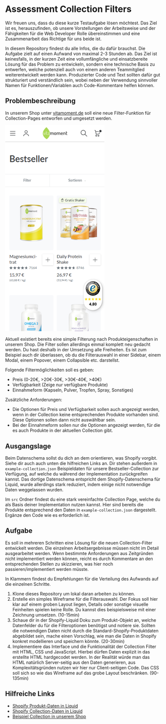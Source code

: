 # Assessment Collection Filters

Wir freuen uns, dass du diese kurze Testaufgabe lösen möchtest. Das Ziel ist es, herauszufinden, ob unsere Vorstellungen der Arbeitsweise und der Fähigkeiten für die Web Developer Rolle übereinstimmen und eine Zusammenarbeit das Richtige für uns beide ist.

In diesem Repository findest du alle Infos, die du dafür brauchst. Die Aufgabe zielt auf einen Aufwand von maximal 2-3 Stunden ab. Das Ziel ist keinesfalls, in der kurzen Zeit eine vollumfängliche und einsatzbereite Lösung für das Problem zu entwickeln, sondern eine technische Basis zu entwerfen, welche potenziell auch von einem anderen Teammitglied weiterentwickelt werden kann. Produzierter Code und Text sollten dafür gut strukturiert und verständlich sein, wobei neben der Verwendung sinnvoller Namen für Funktionen/Variablen auch Code-Kommentare helfen können.

## Problembeschreibung

In unserem Shop unter [vitamoment.de](https://vitamoment.de) soll eine neue Filter-Funktion für Collection-Pages entworfen und umgesetzt werden.

<img src="./Screen_Collection_Page.png" alt="Screenshot unserer Collection Page" width="320"/>

Aktuell existiert bereits eine simple Filterung nach Produkteigenschaften in unserem Shop. Die Filter sollen allerdings einmal komplett neu gedacht werden. Du hast deshalb in der Umsetzung alle Freiheiten. Es ist zum Beispiel auch dir überlassen, ob du die Filterauswahl in einer Sidebar, einem Modal, einem Popover, einem Collapsible etc. darstellst.

Folgende Filtermöglichkeiten soll es geben:
- Preis (0-20€, >20€-30€, >30€-40€, >40€)
- Verfügbarkeit (Zeige nur verfügbare Produkte)
- Einnahmeform (Kapseln, Pulver, Tropfen, Spray, Sonstiges)

Zusätzliche Anforderungen:
- Die Optionen für Preis und Verfügbarkeit sollen auch angezeigt werden, wenn in der Collection keine entsprechenden Produkte vorhanden sind. Diese Optionen sollen dann nicht auswählbar sein.
- Bei der Einnahmeform sollen nur die Optionen angezeigt werden, für die es auch Produkte in der aktuellen Collection gibt.

## Ausgangslage

Beim Datenschema sollst du dich an dem orientieren, was Shopify vorgibt. Siehe dir auch auch unten die hilfreichen Links an. Dir stehen außerdem in `example-collection.json` Beispieldaten für unsere Bestseller-Collection zur Verfügung, auf welche du während der Implementation zurückgreifen kannst. Das dortige Datenschema entspricht dem Shopify-Datenschema für Liquid, wurde allerdings stark reduziert, indem einige nicht notwendige Daten weggelassen wurden.

Im `src` Ordner findest du eine stark vereinfachte Collection Page, welche du als Basis deiner Implementation nutzen kannst. Hier sind bereits die Produkte entsprechend den Daten in `example-collection.json` dargestellt. Ergänze den Code wie es erforderlich ist.

## Aufgabe

Es soll in mehreren Schritten eine Lösung für die neuen Collection-Filter entwickelt werden. Die einzelnen Arbeitsergebnisse müssen nicht im Detail ausgearbeitet werden. Wenn bestimmte Anforderungen aus Zeitgründen nicht implementiert werden können, reicht es durch Kommentare an den entsprechenden Stellen zu skizzieren, was hier noch passieren/implementiert werden müsste.

In Klammern findest du Empfehlungen für die Verteilung des Aufwands auf die einzelnen Schritte.

1. Klone dieses Repository um lokal daran arbeiten zu können.
2. Erstelle ein simples Wireframe für die Filterauswahl. Der Fokus soll hier klar auf einem groben Layout liegen, Details oder sonstige visuelle Feinheiten spielen keine Rolle. Du kannst dies beispielsweise mit einer Zeichnung umsetzen. (10-15min)
3. Schaue dir in der Shopify-Liquid Doku zum Produkt-Objekt an, welche Datenfelder du für die Filteroptionen benötigst und notiere sie. Sollten die notwendigen Daten nicht durch die Standard-Shopify-Produktdaten abgebildet sein, mache einen Vorschlag, wie man die Daten in Shopify konkret modellieren und speichern könnte. (20-30min)
4. Implementiere das Interface und die Funktionalität der Collection Filter mit HTML, CSS und JavaScript. Hierbei dürfen Daten explizit in das erstellte HTML hardgecodet werden. In der Realität würde man das HTML natürlich Server-seitig aus den Daten generieren, aus Komplexitätsgründen nutzen wir hier nur Client-seitigen Code. Das CSS soll sich so wie das Wireframe auf das grobe Layout beschränken. (90-135min)

## Hilfreiche Links
- [Shopify Produkt-Daten in Liquid](https://shopify.dev/docs/api/liquid/objects/product)
- [Shopify Collection-Daten in Liquid](https://shopify.dev/docs/api/liquid/objects/collection)
- [Beispiel Collection in unserem Shop](https://vitamoment.de/collections/bestseller)